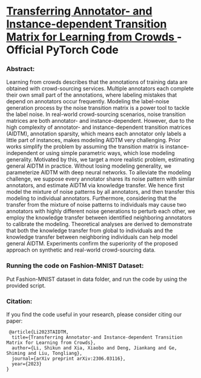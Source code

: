 # <a href="https://arxiv.org/abs/2306.03116" target="_blank"> Transferring Annotator- and Instance-dependent Transition Matrix for Learning from Crowds </a> - Official PyTorch Code

### Abstract:
Learning from crowds describes that the annotations of training data are obtained with crowd-sourcing services. Multiple annotators each complete their own small part of the annotations, where labeling mistakes that depend on annotators occur frequently. Modeling the label-noise generation process by the noise transition matrix is a power tool to tackle the label noise. In real-world crowd-sourcing scenarios, noise transition matrices are both annotator- and instance-dependent. However, due to the high complexity of annotator- and instance-dependent transition matrices (AIDTM), annotation sparsity, which means each annotator only labels a little part of instances, makes modeling AIDTM very challenging. Prior works simplify the problem by assuming the transition matrix is instance-independent or using simple parametric ways, which lose modeling generality. Motivated by this, we target a more realistic problem, estimating general AIDTM in practice. Without losing modeling generality, we parameterize AIDTM with deep neural networks. To alleviate the modeling challenge, we suppose every annotator shares its noise pattern with similar annotators, and estimate AIDTM via knowledge transfer. We hence first model the mixture of noise patterns by all annotators, and then transfer this modeling to individual annotators. Furthermore, considering that the transfer from the mixture of noise patterns to individuals may cause two annotators with highly different noise generations to perturb each other, we employ the knowledge transfer between identified neighboring annotators to calibrate the modeling. Theoretical analyses are derived to demonstrate that both the knowledge transfer from global to individuals and the knowledge transfer between neighboring individuals can help model general AIDTM. Experiments confirm the superiority of the proposed approach on synthetic and real-world crowd-sourcing data.


### Running the code on Fashion-MNIST Dataset:
Put Fashion-MNIST dataset in data folder, and run the code by using the provided script.


### Citation:
If you find the code useful in your research, please consider citing our paper:

```
 @article{Li2023TAIDTM,
  title={Transferring Annotator-and Instance-dependent Transition Matrix for Learning from Crowds},
  author={Li, Shikun and Xia, Xiaobo and Deng, Jiankang and Ge, Shiming and Liu, Tongliang},
  journal={arXiv preprint arXiv:2306.03116},
  year={2023}
}
```
